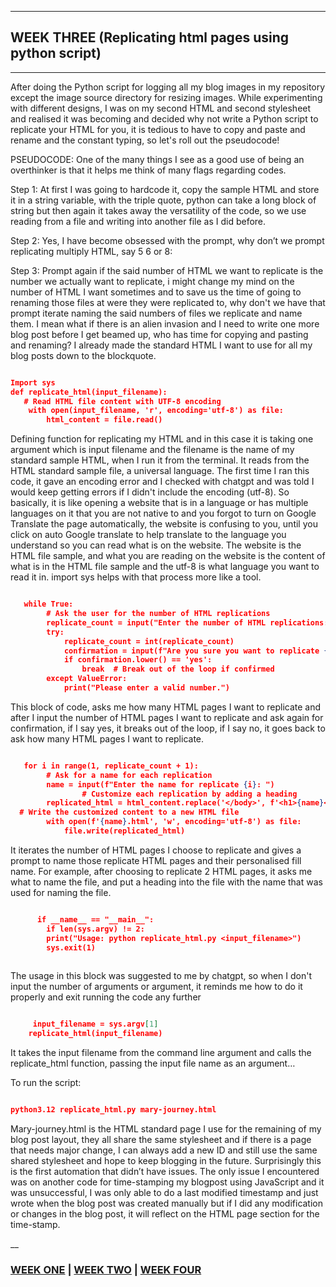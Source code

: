 
___

## WEEK THREE  (Replicating html pages using python script)

___

After doing the Python script for logging all my blog images in my repository except the image source directory for resizing images. While experimenting with different designs, I was on my second HTML and second stylesheet and realised it was becoming and decided why not write a Python script to replicate your HTML for you, it is tedious to have to copy and paste and rename and the constant typing, so let's roll out the pseudocode!

PSEUDOCODE:
One of the many things I see as a good use of being an overthinker is that it helps me think of many flags regarding codes.

Step 1: At first I was going to hardcode it, copy the sample HTML and store it in a string variable, with the triple quote, python can take a long block of string but then again it takes away the versatility of the code, so we use reading from a file and writing into another file as I did before.

Step 2: Yes, I have become obsessed with the prompt, why don’t we prompt replicating multiply HTML, say 5 6 or 8:

Step 3: Prompt again if the said number of HTML we want to replicate is the number we actually want to replicate, i might change my mind on the number of HTML I want sometimes and to save us the time of going to renaming those files at were they were replicated to, why don't we have that prompt iterate naming the said numbers of files we replicate and name them. I mean what if there is an alien invasion and I need to write one more blog post before I get beamed up, who has time for copying and pasting and renaming? I already made the standard HTML I want to use for all my blog posts down to the blockquote.

```json

Import sys
def replicate_html(input_filename):
   # Read HTML file content with UTF-8 encoding
    with open(input_filename, 'r', encoding='utf-8') as file:
        html_content = file.read()
```
Defining function for replicating my HTML and in this case it is taking one argument which is input filename and the filename is the name of my standard sample HTML, when I run it from the terminal. It reads from the HTML standard sample file, a universal language. The first time I ran this code, it gave an encoding error and I checked with chatgpt and was told I would keep getting errors if I didn't include the encoding (utf-8). So basically, it is like opening a website that is in a language or has multiple languages on it that you are not native to and you forgot to turn on Google Translate the page automatically, the website is confusing to you, until you click on auto Google translate to help translate to the language you understand so you can read what is on the website. The website is the HTML file sample, and what you are reading on the website is the content of what is in the HTML file sample and the utf-8 is what language you want to read it in. import sys helps with that process more like a tool.

```json

   while True:
        # Ask the user for the number of HTML replications
        replicate_count = input("Enter the number of HTML replications: ")
        try:
            replicate_count = int(replicate_count)
            confirmation = input(f"Are you sure you want to replicate {replicate_count} times? (yes/no): ")
            if confirmation.lower() == 'yes':
                break  # Break out of the loop if confirmed
        except ValueError:
            print("Please enter a valid number.")
```

This block of code, asks me how many HTML pages I want to replicate and after I input the number of HTML pages I want to replicate and ask again for confirmation, if I say yes, it breaks out of the loop, if I say no, it goes back to ask how many HTML pages I want to replicate.

```json

   for i in range(1, replicate_count + 1):
        # Ask for a name for each replication
        name = input(f"Enter the name for replicate {i}: ")
                # Customize each replication by adding a heading
        replicated_html = html_content.replace('</body>', f'<h1>{name}</h1></body>')
  # Write the customized content to a new HTML file
        with open(f'{name}.html', 'w', encoding='utf-8') as file:
            file.write(replicated_html)

```
It iterates the number of HTML pages I choose to replicate and gives a prompt to name those replicate HTML pages and their personalised fill name. For example, after choosing to replicate 2 HTML pages, it asks me what to name the file, and put a heading into the file with the name that was used for naming the file.

```json

      if __name__ == "__main__":
	    if len(sys.argv) != 2:
        print("Usage: python replicate_html.py <input_filename>")
        sys.exit(1)
        

```
The usage in this block was suggested to me by chatgpt, so when I don't input the number of arguments or argument, it reminds me how to do it properly and exit running the code any further

```json

     input_filename = sys.argv[1]
    replicate_html(input_filename)

````
It takes the input filename from the command line argument and calls the replicate_html function, passing the input file name as an argument…

To run the script: 

```json

python3.12 replicate_html.py mary-journey.html

```

Mary-journey.html is the HTML standard page I use for the remaining of my blog post layout, they all share the same stylesheet and if there is a page that needs major change, I can always add a new ID and still use the same shared stylesheet and hope to keep blogging in the future. Surprisingly this is the first automation that didn’t have issues. The only issue I encountered was on another code for time-stamping my blogpost using JavaScript and it was unsuccessful, I was only able to do a last modified timestamp and just wrote when the blog post was created manually but if I did any modification or changes in the blog post, it will reflect on the HTML page section for the time-stamp.

__

### [WEEK ONE](automation_one.md)  |  [WEEK TWO](automation_two.md)  | [WEEK FOUR](automation_four.md)